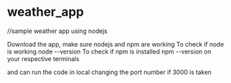 # weather_app
//sample weather app using nodejs 

Download the app, make sure nodejs and npm are working
To check if node is working node --version
To check if npm is installed npm --version 
on your respective terminals

and can run the code in local changing the port number if 3000 is taken
